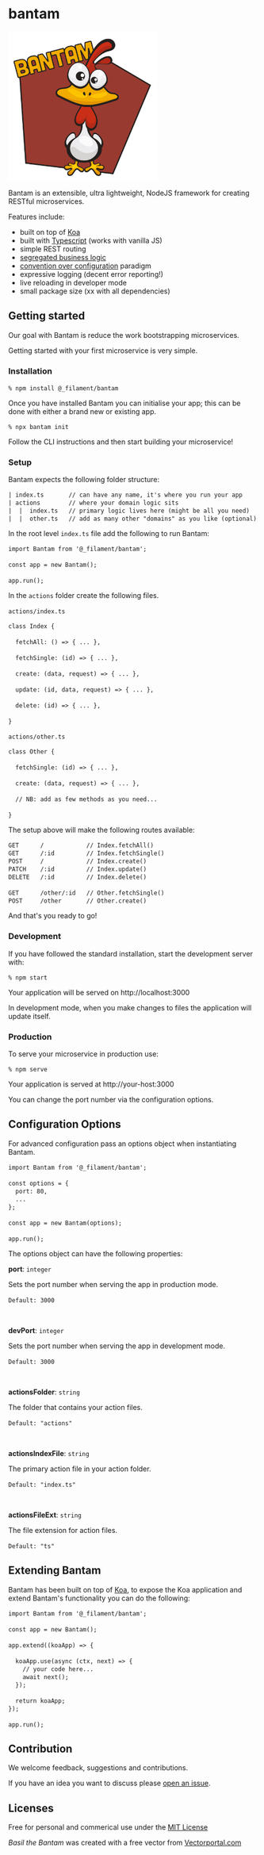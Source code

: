 # bantam

<img src="https://raw.githubusercontent.com/FilamentSolutions/bantam/master/logo/logo.png" alt="Basil the Bantam" width="300">

Bantam is an extensible, ultra lightweight, NodeJS framework for creating RESTful microservices.

Features include:

- built on top of [Koa](https://github.com/koajs/koa)
- built with [Typescript](https://github.com/microsoft/TypeScript) (works with vanilla JS)
- simple REST routing
- [segregated business logic](https://en.wikipedia.org/wiki/Separation_of_concerns)
- [convention over configuration](https://en.wikipedia.org/wiki/Convention_over_configuration) paradigm
- expressive logging (decent error reporting!)
- live reloading in developer mode
- small package size (xx with all dependencies)

## Getting started

Our goal with Bantam is reduce the work bootstrapping microservices.

Getting started with your first microservice is very simple.

### Installation

```
% npm install @_filament/bantam
```

Once you have installed Bantam you can initialise your app; this can be done with either a brand new or existing app.

```
% npx bantam init
```

Follow the CLI instructions and then start building your microservice!

### Setup

Bantam expects the following folder structure:

```
| index.ts       // can have any name, it's where you run your app
| actions        // where your domain logic sits
|  |  index.ts   // primary logic lives here (might be all you need)
|  |  other.ts   // add as many other "domains" as you like (optional)
```

In the root level `index.ts` file add the following to run Bantam:

```
import Bantam from '@_filament/bantam';

const app = new Bantam();

app.run();
```

In the `actions` folder create the following files.

`actions/index.ts`

```
class Index {

  fetchAll: () => { ... },

  fetchSingle: (id) => { ... },

  create: (data, request) => { ... },

  update: (id, data, request) => { ... },

  delete: (id) => { ... },

}
```

`actions/other.ts`

```
class Other {

  fetchSingle: (id) => { ... },

  create: (data, request) => { ... },

  // NB: add as few methods as you need...

}
```

The setup above will make the following routes available:

```
GET      /            // Index.fetchAll()
GET      /:id         // Index.fetchSingle()
POST     /            // Index.create()
PATCH    /:id         // Index.update()
DELETE   /:id         // Index.delete()

GET      /other/:id   // Other.fetchSingle()
POST     /other       // Other.create()
```

And that's you ready to go!

### Development

If you have followed the standard installation, start the development server with:

```
% npm start
```

Your application will be served on http://localhost:3000

In development mode, when you make changes to files the application will update itself.

### Production

To serve your microservice in production use:

```
% npm serve
```

Your application is served at http://your-host:3000

You can change the port number via the configuration options.

## Configuration Options

For advanced configuration pass an options object when instantiating Bantam.

```
import Bantam from '@_filament/bantam';

const options = {
  port: 80,
  ...
};

const app = new Bantam(options);

app.run();
```

The options object can have the following properties:

**port**: `integer`

Sets the port number when serving the app in production mode.

`Default: 3000`

<br>

**devPort**: `integer`

Sets the port number when serving the app in development mode.

`Default: 3000`

<br>

**actionsFolder**: `string`

The folder that contains your action files.

`Default: "actions"`

<br>

**actionsIndexFile**: `string`

The primary action file in your action folder.

`Default: "index.ts"`

<br>

**actionsFileExt**: `string`

The file extension for action files.

`Default: "ts"`

## Extending Bantam

Bantam has been built on top of [Koa](https://github.com/koajs/koa), to expose the Koa application and extend Bantam's functionality you can do the following:

```
import Bantam from '@_filament/bantam';

const app = new Bantam();

app.extend((koaApp) => {

  koaApp.use(async (ctx, next) => {
    // your code here...
    await next();
  });

  return koaApp;
});

app.run();
```

## Contribution

We welcome feedback, suggestions and contributions.

If you have an idea you want to discuss please [open an issue](https://github.com/FilamentSolutions/bantam/issues/new).

## Licenses

Free for personal and commerical use under the [MIT License](https://github.com/FilamentSolutions/bantam/blob/master/LICENSE.md)

_Basil the Bantam_ was created with a free vector from [Vectorportal.com](https://vectorportal.com)
